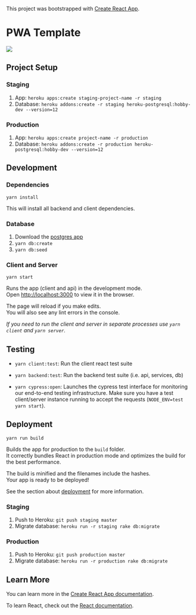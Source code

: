 This project was bootstrapped with [Create React App](https://github.com/facebook/create-react-app).

# PWA Template
<image src="https://travis-ci.com/GorillaBot-Labs/pwa-template.svg?branch=master"/>

## Project Setup

### Staging
1. App: `heroku apps:create staging-project-name -r staging`
1. Database: `heroku addons:create -r staging heroku-postgresql:hobby-dev --version=12`

### Production
1. App: `heroku apps:create project-name -r production`
1. Database: `heroku addons:create -r production heroku-postgresql:hobby-dev --version=12`

## Development

### Dependencies

`yarn install`

This will install all backend and client dependencies.

### Database

1. Download the [postgres app](https://postgresapp.com/)
2. `yarn db:create`
3. `yarn db:seed`

### Client and Server

`yarn start`

Runs the app (client and api) in the development mode.<br />
Open [http://localhost:3000](http://localhost:3000) to view it in the browser.

The page will reload if you make edits.<br />
You will also see any lint errors in the console.

*If you need to run the client and server in separate processes use `yarn client` and `yarn server`.*

## Testing

- `yarn client:test`: Run the client react test suite

- `yarn backend:test`: Run the backend test suite (i.e. api, services, db)

- `yarn cypress:open`: Launches the cypress test interface for monitoring our end-to-end testing infrastructure. Make sure you have a test client/server instance running to accept the requests (`NODE_ENV=test yarn start`). 

## Deployment

`yarn run build`

Builds the app for production to the `build` folder.<br />
It correctly bundles React in production mode and optimizes the build for the best performance.

The build is minified and the filenames include the hashes.<br />
Your app is ready to be deployed!

See the section about [deployment](https://facebook.github.io/create-react-app/docs/deployment) for more information.

### Staging
1. Push to Heroku: `git push staging master`
1. Migrate database: `heroku run -r staging rake db:migrate`

### Production
1. Push to Heroku: `git push production master`
1. Migrate database: `heroku run -r production rake db:migrate`

## Learn More

You can learn more in the [Create React App documentation](https://facebook.github.io/create-react-app/docs/getting-started).

To learn React, check out the [React documentation](https://reactjs.org/).
